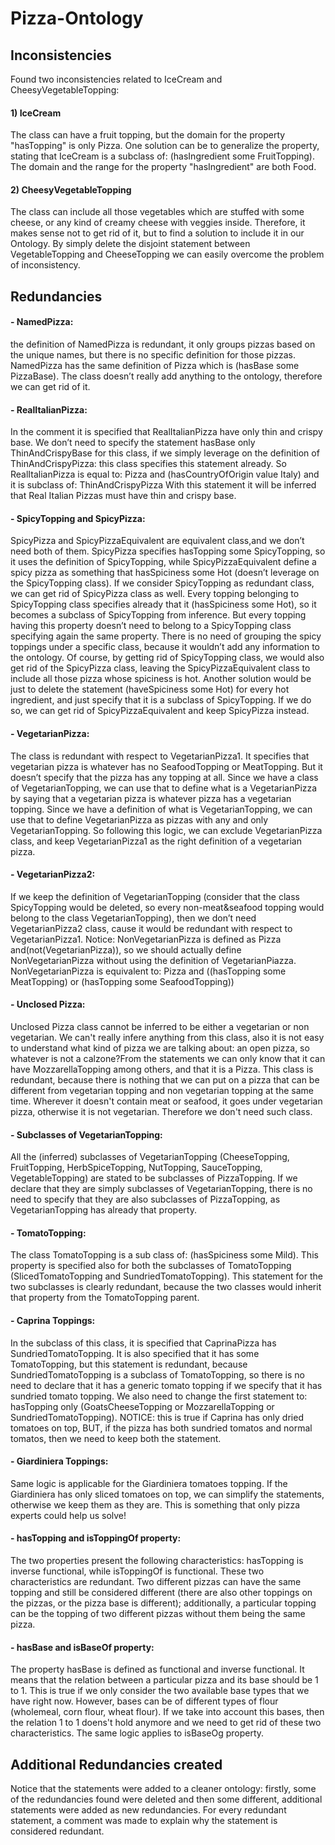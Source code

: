 # Pizza-Ontology #

## Inconsistencies ##

Found two inconsistencies related to IceCream and CheesyVegetableTopping: 
   #### 1) IceCream 
   The class can have a fruit topping, but the domain for the property "hasTopping" is only Pizza. One solution can be to generalize the property, stating that IceCream is a subclass of: (hasIngredient some FruitTopping). The domain and the range for the property "hasIngredient" are both Food.
   #### 2) CheesyVegetableTopping 
   The class can include all those vegetables which are stuffed with some cheese, or any kind of creamy cheese with veggies inside. Therefore, it makes sense not to get rid of it, but to find a solution to include it in our Ontology. By simply delete the disjoint statement between VegetableTopping and CheeseTopping we can easily overcome the problem of inconsistency. 

## Redundancies ##

#### - NamedPizza: 
the definition of NamedPizza is redundant, it only groups pizzas based on the unique names, but there is no specific definition for those pizzas. NamedPizza has the same definition of Pizza which is (hasBase some PizzaBase). The class doesn’t really add anything to the ontology, therefore we can get rid of it.

#### - RealItalianPizza: 
In the comment it is specified that RealItalianPizza have only thin and crispy base. We don’t need to specify the statement hasBase only ThinAndCrispyBase for this class, if we simply leverage on the definition of ThinAndCrispyPizza: this class specifies this statement already. 
So RealItalianPizza is equal to: Pizza and (hasCountryOfOrigin value Italy) and it is subclass of: ThinAndCrispyPizza
With this statement it will be inferred that Real Italian Pizzas must have thin and crispy base.

#### - SpicyTopping and SpicyPizza: 
SpicyPizza and SpicyPizzaEquivalent are equivalent class,and we don’t need both of them. SpicyPizza specifies hasTopping some SpicyTopping, so it uses the definition of SpicyTopping, while SpicyPizzaEquivalent define a spicy pizza as something that hasSpiciness some Hot (doesn’t leverage on the SpicyTopping class). If we consider SpicyTopping as redundant class, we can get rid of SpicyPizza class as well. Every topping belonging to SpicyTopping class specifies already that it (hasSpiciness some Hot), so it becomes a subclass of SpicyTopping from inference. But every topping having this property doesn’t need to belong to a SpicyTopping class specifying again the same property. There is no need of grouping the spicy toppings under a specific class, because it wouldn’t add any information to the ontology. Of course, by getting rid of SpicyTopping class, we would also get rid of the SpicyPizza class, leaving the SpicyPizzaEquivalent class to include all those pizza whose spiciness is hot. 
Another solution would be just to delete the statement (haveSpiciness some Hot) for every hot ingredient, and just specify that it is a subclass of SpicyTopping. If we do so, we can get rid of SpicyPizzaEquivalent and keep SpicyPizza instead.

#### - VegetarianPizza:
The class is redundant with respect to VegetarianPizza1. It specifies that vegetarian pizza is whatever has no SeafoodTopping or MeatTopping. But it doesn’t specify that the pizza has any topping at all. Since we have a class of VegetarianTopping, we can use that to define what is a VegetarianPizza by saying that a vegetarian pizza is whatever pizza has a vegetarian topping. Since we have a definition of what is VegetarianTopping, we can use that to define VegetarianPizza as pizzas with any and only VegetarianTopping. So following this logic, we can exclude VegetarianPizza class, and keep VegetarianPizza1 as the right definition of a vegetarian pizza.

#### - VegetarianPizza2:
If we keep the definition of VegetarianTopping (consider that the class SpicyTopping would be deleted, so every non-meat&seafood topping would belong to the class VegetarianTopping), then we don’t need VegetarianPizza2 class, cause it would be redundant with respect to VegetarianPizza1. Notice: NonVegetarianPizza is defined as Pizza and(not(VegetarianPizza)), so we should actually define NonVegetarianPizza without using the definition of VegetarianPiazza. 
NonVegetarianPizza is equivalent to: Pizza and ((hasTopping some MeatTopping) or (hasTopping some SeafoodTopping))

#### - Unclosed Pizza:
Unclosed Pizza class cannot be inferred to be either a vegetarian or non vegetarian. We can't really infere anything from this class, also it is not easy to understand what kind of pizza we are talking about: an open pizza, so whatever is not a calzone?From the statements we can only know that it can have MozzarellaTopping among others, and that it is a Pizza. This class is redundant, because there is nothing that we can put on a pizza that can be different from vegetarian topping and non vegetarian topping at the same time. Wherever it doesn't contain meat or seafood, it goes under vegetarian pizza, otherwise it is not vegetarian. Therefore we don't need such class.

#### - Subclasses of VegetarianTopping:
All the (inferred) subclasses of VegetarianTopping (CheeseTopping, FruitTopping, HerbSpiceTopping, NutTopping, SauceTopping, VegetableTopping) are stated to be subclasses of PizzaTopping. If we declare that they are simply subclasses of VegetarianTopping, there is no need to specify that they are also subclasses of PizzaTopping, as VegetarianTopping has already that property.

#### - TomatoTopping: 
The class TomatoTopping is a sub class of: (hasSpiciness some Mild). This property is specified also for both the subclasses of TomatoTopping (SlicedTomatoTopping and SundriedTomatoTopping). This statement for the two subclasses is clearly redundant, because the two classes would inherit that property from the TomatoTopping parent. 

#### - Caprina Toppings: 
In the subclass of this class, it is specified that CaprinaPizza has SundriedTomatoTopping. It is also specified that it has some TomatoTopping, but this statement is redundant, because SundriedTomatoTopping is a subclass of TomatoTopping, so there is no need to declare that it has a generic tomato topping if we specify that it has sundried tomato topping. We also need to change the first statement to: hasTopping only (GoatsCheeseTopping or MozzarellaTopping or SundriedTomatoTopping).
NOTICE: this is true if Caprina has only dried tomatoes on top, BUT, if the pizza has both sundried tomatos and normal tomatos, then we need to keep both the statement.

#### - Giardiniera Toppings: 
Same logic is applicable for the Giardiniera tomatoes topping. If the Giardiniera has only sliced tomatoes on top, we can simplify the statements, otherwise we keep them as they are. This is something that only pizza experts could help us solve!

#### - hasTopping and isToppingOf property:
The two properties present the following characteristics: hasTopping is inverse functional, while isToppingOf is functional. These two characteristics are redundant. Two different pizzas can have the same topping and still be considered different (there are also other toppings on the pizzas, or the pizza base is different); additionally, a particular topping can be the topping of two different pizzas without them being the same pizza. 

#### - hasBase and isBaseOf property:
The property hasBase is defined as functional and inverse functional. It means that the relation between a particular pizza and its base should be 1 to 1. This is true if we only consider the two available base types that we have right now. However, bases can be of different types of flour (wholemeal, corn flour, wheat flour). If we take into account this bases, then the relation 1 to 1 doens't hold anymore and we need to get rid of these two characteristics. The same logic applies to isBaseOg property.


## Additional Redundancies created ##
Notice that the statements were added to a cleaner ontology: firstly, some of the redundancies found were deleted and then some different, additional statements were added as new redundancies. For every redundant statement, a comment was made to explain why the statement is considered redundant.


